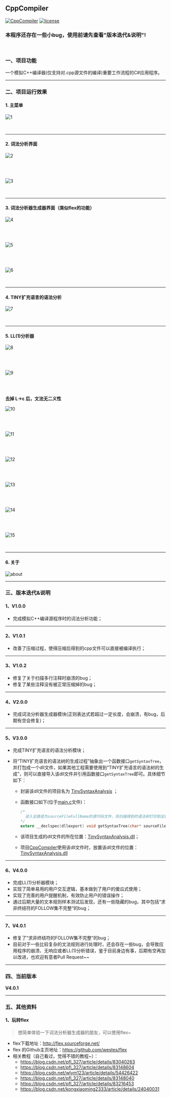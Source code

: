 ## CppCompiler

[![CppCompiler](https://img.shields.io/badge/CppCompiler-v4.0.1-green.svg)](https://github.com/Yuziquan/CppCompiler)
[![license](https://img.shields.io/packagist/l/doctrine/orm.svg)](https://github.com/Yuziquan/CppCompiler/blob/master/LICENSE)



### 本程序还存在一些小bug，使用前请先查看"版本迭代&说明"!

<br/>

### 一、项目功能

一个模拟C++编译器(仅支持对.cpp源文件的编译)重要工作流程的C#应用程序。



***

### 二、项目运行效果

#### 1. 主菜单

![1](Screenshots/1.png)

<br/>

***

#### 2. 词法分析界面

![2](Screenshots/2.png)

<br/>
<br/>

![3](Screenshots/3.png)


<br/>

***
#### 3. 词法分析器生成器界面（类似flex的功能）

![4](Screenshots/4.png)

<br/>
<br/>

![5](Screenshots/5.png)

<br/>
<br/>

![6](Screenshots/6.png)

<br/>

***
#### 4. TINY扩充语言的语法分析

![7](Screenshots/7.png)

<br/>

***
#### 5. LL(1)分析器

![8](Screenshots/8.png)

<br/>
<br/>

![9](Screenshots/9.png)

<br/>
<br/>

**去掉 L->ε 后，文法无二义性**

![10](Screenshots/10.png)

<br/>
<br/>


![11](Screenshots/11.png)

<br/>
<br/>

![12](Screenshots/12.png)

<br/>
<br/>

![13](Screenshots/13.png)

<br/>
<br/>


![14](Screenshots/14.png)

<br/>
<br/>


![15](Screenshots/15.png)

<br/>

***

#### 6. 关于

![about](Screenshots/about.png)



***

### 三、版本迭代&说明

#### 1、V1.0.0

* 完成模拟C++编译源程序时的词法分析功能；

***

#### 2、V1.0.1

* 改善了压缩过程，使得压缩后得到的cpp文件可以直接被编译执行；

***

#### 3、V1.0.2

* 修复了关于扫描多行注释时崩溃的bug；
* 修复了某些注释没有被正常压缩掉的bug；

***

#### 4、V2.0.0
* 完成词法分析器生成器模块(正则表达式若超过一定长度，会崩溃，有bug，后期有空会修复)；

***

#### 5、V3.0.0

* 完成TINY扩充语言的语法分析模块；

* 将“TINY扩充语言的语法树的生成过程”抽象出一个函数接口`getSyntaxTree`，并打包成一个dll文件，如果其他工程需要使用到“TINY扩充语言的语法树的生成”，则可以直接导入该dll文件并引用函数接口`getSyntaxTree`即可。具体细节如下：

  * 封装该dll文件的项目名为 [TinySyntaxAnalysis](https://github.com/Yuziquan/CppCompiler/tree/master/TINY%E6%89%A9%E5%85%85%E8%AF%AD%E8%A8%80%E7%9A%84%E8%AF%AD%E6%B3%95%E6%A0%91%E7%94%9F%E6%88%90%EF%BC%88DLL%E9%A1%B9%E7%9B%AE%EF%BC%89/DLL%E9%A1%B9%E7%9B%AE/TinySyntaxAnalysis) ；

  * 函数接口如下(位于[main.c](https://github.com/Yuziquan/CppCompiler/blob/master/TINY%E6%89%A9%E5%85%85%E8%AF%AD%E8%A8%80%E7%9A%84%E8%AF%AD%E6%B3%95%E6%A0%91%E7%94%9F%E6%88%90%EF%BC%88DLL%E9%A1%B9%E7%9B%AE%EF%BC%89/DLL%E9%A1%B9%E7%9B%AE/TinySyntaxAnalysis/TinySyntaxAnalysis/main.c)文件)：

    ```c
    /*
      读入全路径为sourceFileFullName的源代码文件，将扫描得到的语法树打印到全路径为savedFileFullName的文件中
    */
    extern __declspec(dllexport) void getSyntaxTree(char* sourceFileFullName, char* savedFileFullName);
    ```

  * 该项目生成的dll文件的所在位置：[TinySyntaxAnalysis.dll](https://github.com/Yuziquan/CppCompiler/blob/master/TINY%E6%89%A9%E5%85%85%E8%AF%AD%E8%A8%80%E7%9A%84%E8%AF%AD%E6%B3%95%E6%A0%91%E7%94%9F%E6%88%90%EF%BC%88DLL%E9%A1%B9%E7%9B%AE%EF%BC%89/DLL%E9%A1%B9%E7%9B%AE/TinySyntaxAnalysis/x64/Debug/TinySyntaxAnalysis.dll)；

  * 项目[CppCompiler](https://github.com/Yuziquan/CppCompiler)使用该dll文件时，放置该dll文件的位置：[TinySyntaxAnalysis.dll](https://github.com/Yuziquan/CppCompiler/blob/master/CppCompiler/CppCompiler/bin/Debug/TinySyntaxAnalysis.dll)


***

#### 6、V4.0.0

* 完成LL(1)分析器模块；
* 实现了简单易用的用户交互逻辑，基本做到了用户的傻瓜式使用；
* 实现了完善的用户提醒机制，有效防止用户的错误操作；
* 通过后期大量的文本规则样本测试后发现，还有一些隐藏的bug，其中包括“求非终结符的FOLLOW集不完整“的bug；

***
#### 7、V4.0.1

* 修复了“求非终结符的FOLLOW集不完整“的bug；
* 目前对于一些比较复杂的文法规则进行处理时，还会存在一些bug，会导致应用程序的崩溃、无响应或者LL(1)分析错误，鉴于目前身边有事，后期有空再加以改进，也欢迎有意者Pull Request~~

***

### 四、当前版本

**V4.0.1**

***

### 五、其他资料

#### 1、玩转flex
> 想简单体验一下词法分析器生成器的朋友，可以使用flex~
* flex下载地址：http://flex.sourceforge.net/
* flex 的Github主页地址：https://github.com/westes/flex
* 相关教程（自己看过，觉得不错的教程~）：
  * https://blog.csdn.net/pfl_327/article/details/83040263
  * https://blog.csdn.net/pfl_327/article/details/83148604
  * https://blog.csdn.net/wlym123/article/details/54426422
  * https://blog.csdn.net/pfl_327/article/details/83148040
  * https://blog.csdn.net/pfl_327/article/details/83216453
  * https://blog.csdn.net/kongxiaoming2333/article/details/24040031